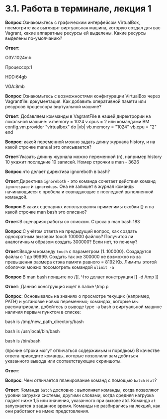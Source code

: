 # 3.1. Работа в терминале, лекция 1
**Вопрос**:Ознакомьтесь с графическим интерфейсом VirtualBox, посмотрите как выглядит виртуальная машина, которую создал для вас Vagrant, какие аппаратные ресурсы ей выделены. Какие ресурсы выделены по-умолчанию?

**Ответ**:

ОЗУ:1024mb

Процессор:1

HDD:64gb

VGA:8mb

**Вопрос**:Ознакомьтесь с возможностями конфигурации VirtualBox через Vagrantfile: документация. Как добавить оперативной памяти или ресурсов процессора виртуальной машине?

**Ответ**:
Добавляем комманды в VagrantFile в нашей директрории на локальной машине:
  v.memory = 1024
  v.cpus = 2
или командами ВМ
   config.vm.provider "virtualbox" do |vb|
     vb.memory = "1024"
     vb.cpu = "2"
   end

**Вопрос**: какой переменной можно задать длину журнала history, и на какой строчке manual это описывается?

**Ответ**:Указать длинну журнала можно переменной (n), например history 10 укажит последние 10 записей. Номер строчки в man - 3626

**Вопрос**:что делает директива ignoreboth в bash?

**Ответ**:Директива `ignoreboth` - это команда сочетает действия команд `ignorespace` и `ignoredups`. Она не запишет в журнал команды начинающиеся с пробела и совпадающие с последней выполненной командой.

**Вопрос**:В каких сценариях использования применимы скобки {} и на какой строчке man bash это описано?

**Ответ**:В сценариях работы со списком. Строка в man bash 183

**Вопрос**:С учётом ответа на предыдущий вопрос, как создать однократным вызовом touch 100000 файлов? Получится ли аналогичным образом создать 300000? Если нет, то почему?

**Ответ**:Вводим команду `touch` c параметром {1..100000}. Создадутся файлы с 1 до 99999. Создать так же 300000 не возможно из за превышения размера стэка памяти равного = 8192 Kb. Лимиты этотой оболочки можно посомотреть командой `ulimit -a`   

**Вопрос**:В man bash поищите по /\[\[. Что делает конструкция [[ -d /tmp ]]

**Ответ**: Данная конструкция ищет в папке \tmp р

**Вопрос**: Основываясь на знаниях о просмотре текущих (например, PATH) и установке новых переменных; командах, которые мы рассматривали, добейтесь в выводе type -a bash в виртуальной машине наличия первым пунктом в списке:

bash is /tmp/new_path_directory/bash

bash is /usr/local/bin/bash

bash is /bin/bash

(прочие строки могут отличаться содержимым и порядком) В качестве ответа приведите команды, которые позволили вам добиться указанного вывода или соответствующие скриншоты.

**Ответ**:

**Вопрос**: Чем отличается планирование команд с помощью `batch` и `at`?

**Ответ**: 
Команда `batch` дословно : выполняет команды, когда позволяют уровни загрузки системы; другими словами, когда средняя нагрузка падает ниже 1,5 или значения, указанного при вызове atd.
Команда `at` запускается в заданное время.
Команды не разбирались на лекций, как они работают не имею предстовления. 
